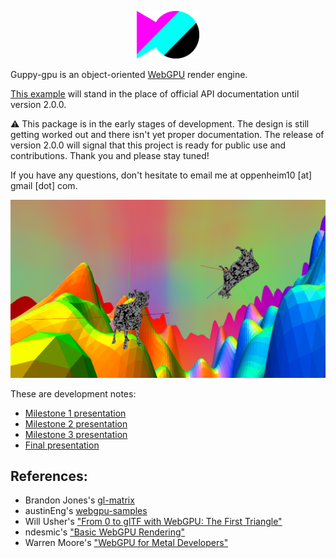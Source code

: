 <p align="center">
  <img width='20%' height='20%' src="https://github.com/oppenheimj/guppy/blob/main/docs/img/logo.png?raw=true">
</p>

Guppy-gpu is an object-oriented [WebGPU](https://en.wikipedia.org/wiki/WebGPU) render engine.

[This example](https://github.com/oppenheimj/guppy-gpu-example) will stand in the place of official API documentation until version 2.0.0.

:warning: This package is in the early stages of development. The design is still getting worked out and there isn't yet proper documentation. The release of version 2.0.0 will signal that this project is ready for public use and contributions. Thank you and please stay tuned!

If you have any questions, don't hesitate to email me at
oppenheim10 [at] gmail [dot] com.

![](/docs/img/cover_photo2.png)

These are development notes:
- [Milestone 1 presentation](https://docs.google.com/presentation/d/15lEEFFsChRDCvog25_2wD0dfoAD_ctdTp_-vf8-bpPM/edit?usp=sharing)
- [Milestone 2 presentation](https://docs.google.com/presentation/d/1NTBZbFX8FlHE-kU6A0gXdPYUJiJ1spzoiFYMfoKFci8/edit?usp=sharing)
- [Milestone 3 presentation](https://docs.google.com/presentation/d/1IVfxI1FqpZOJTt7WRg9BWaPh-WsYQThii-TUJ-bv3k4/edit?usp=sharing)
- [Final presentation](https://docs.google.com/presentation/d/1SxbvRBTa4eK08tiko7meWcAf6SPhFSDd10iPR800Jpg/edit?usp=sharing)

## References:
- Brandon Jones's [gl-matrix](https://github.com/toji/gl-matrix)
- austinEng's [webgpu-samples](https://github.com/austinEng/webgpu-samples)
- Will Usher's ["From 0 to glTF with WebGPU: The First Triangle"](https://www.willusher.io/graphics/2020/06/15/0-to-gltf-triangle)
- ndesmic's ["Basic WebGPU Rendering"](https://dev.to/ndesmic/basic-webgpu-rendering-2kob)
- Warren Moore's ["WebGPU for Metal Developers"](https://metalbyexample.com/webgpu-part-one/)